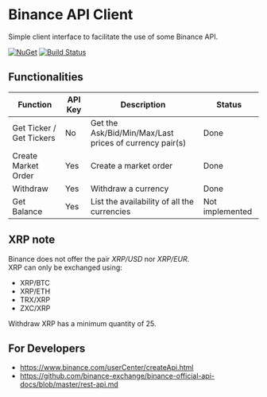 # Binance API Client

Simple client interface to facilitate the use of some Binance API.   


[![NuGet](https://img.shields.io/nuget/v/Alex75.BinanceApiClient.svg)](https://www.nuget.org/packages/Alex75.BinanceApiClient) 
[![Build Status](https://alex75.visualstudio.com/Binance%20API%20Client/_apis/build/status/Build?branchName=master)](https://alex75.visualstudio.com/Binance%20API%20Client/_build/latest?definitionId=13&branchName=master)


## Functionalities

Function                     | API Key | Description                                             | Status
---                          |---      |---                                                      |---
| Get Ticker / Get Tickers   | No      | Get the Ask/Bid/Min/Max/Last prices of currency pair(s) | Done
| Create Market Order        | Yes     | Create a market order									 | Done
| Withdraw                   | Yes     | Withdraw a currency                                     | Done
| Get Balance                | Yes     | List the availability of all the currencies			 | Not implemented

<!--
| Create Limit Order         | Yes     | Create a limit order									 | Not implemented
| List Open Orders           | Yes     | List open orders										 | Not implemented
| Check Order Status         | Yes     |														 | Not implemented
| Cancel Order               | Yes     | Cancel an order										 | Not implemented
| List User Transactions     | Yes     | List the User Transactions								 | Not implemented
-->



## XRP note

Binance does not offer the pair _XRP/USD_ nor _XRP/EUR_.  
XRP can only be exchanged using:  
- XRP/BTC
- XRP/ETH
- TRX/XRP
- ZXC/XRP

Withdraw XRP has a minimum quantity of 25.



## For Developers

- https://www.binance.com/userCenter/createApi.html
- https://github.com/binance-exchange/binance-official-api-docs/blob/master/rest-api.md



